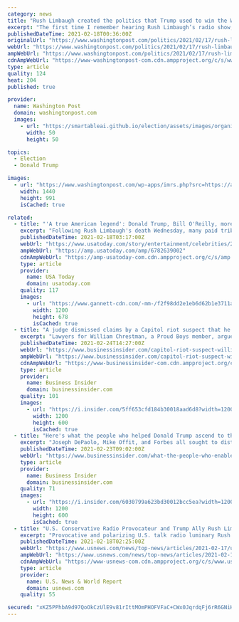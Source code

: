 ```yaml
---
category: news
title: "Rush Limbaugh created the politics that Trump used to win the White House"
excerpt: "The first time I remember hearing Rush Limbaugh’s radio show, I was in high school. It was 1991, and I was in the district office of then-Rep. Jim Traficant (D-Ohio), for whom I’d earned the dubious honor of interning."
publishedDateTime: 2021-02-18T00:36:00Z
originalUrl: "https://www.washingtonpost.com/politics/2021/02/17/rush-limbaugh-created-politics-that-trump-used-win-white-house/"
webUrl: "https://www.washingtonpost.com/politics/2021/02/17/rush-limbaugh-created-politics-that-trump-used-win-white-house/"
ampWebUrl: "https://www.washingtonpost.com/politics/2021/02/17/rush-limbaugh-created-politics-that-trump-used-win-white-house/?outputType=amp"
cdnAmpWebUrl: "https://www-washingtonpost-com.cdn.ampproject.org/c/s/www.washingtonpost.com/politics/2021/02/17/rush-limbaugh-created-politics-that-trump-used-win-white-house/?outputType=amp"
type: article
quality: 124
heat: 204
published: true

provider:
  name: Washington Post
  domain: washingtonpost.com
  images:
    - url: "https://smartableai.github.io/election/assets/images/organizations/washingtonpost.com-50x50.jpg"
      width: 50
      height: 50

topics:
  - Election
  - Donald Trump

images:
  - url: "https://www.washingtonpost.com/wp-apps/imrs.php?src=https://arc-anglerfish-washpost-prod-washpost.s3.amazonaws.com/public/USUFFNDRJAI6XBSRNUYJD2WGH4.jpg&w=1440"
    width: 1440
    height: 991
    isCached: true

related:
  - title: "'A true American legend': Donald Trump, Bill O'Reilly, more mourn Rush Limbaugh's death"
    excerpt: "Following Rush Limbaugh's death Wednesday, many paid tribute and expressed their thoughts about the conservative radio host on social media."
    publishedDateTime: 2021-02-18T03:17:00Z
    webUrl: "https://www.usatoday.com/story/entertainment/celebrities/2021/02/17/rush-limbaugh-dead-celebrities-react-trump-bill-oreilly/6782639002/"
    ampWebUrl: "https://amp.usatoday.com/amp/6782639002"
    cdnAmpWebUrl: "https://amp-usatoday-com.cdn.ampproject.org/c/s/amp.usatoday.com/amp/6782639002"
    type: article
    provider:
      name: USA Today
      domain: usatoday.com
    quality: 117
    images:
      - url: "https://www.gannett-cdn.com/-mm-/f2f98dd2e1eb6d62b1e3711a8d1fd2dc0e79c882/c=0-0-2924-1652/local/-/media/2017/09/13/USATODAY/USATODAY/636409176515272786-B02-RUSH-LIMBAUGH-93562293.JPG?auto=webp&format=pjpg&width=1200"
        width: 1200
        height: 678
        isCached: true
  - title: "A judge dismissed claims by a Capitol riot suspect that he shouldn't be held responsible because Trump put him up to it"
    excerpt: "Lawyers for William Chrestman, a Proud Boys member, argued that the group believed it had Trump's \"official endorsement.\""
    publishedDateTime: 2021-02-24T14:27:00Z
    webUrl: "https://www.businessinsider.com/capitol-riot-suspect-william-chrestman-lawyer-says-following-trump-instructions-2021-2"
    ampWebUrl: "https://www.businessinsider.com/capitol-riot-suspect-william-chrestman-lawyer-says-following-trump-instructions-2021-2?amp"
    cdnAmpWebUrl: "https://www-businessinsider-com.cdn.ampproject.org/c/s/www.businessinsider.com/capitol-riot-suspect-william-chrestman-lawyer-says-following-trump-instructions-2021-2?amp"
    type: article
    provider:
      name: Business Insider
      domain: businessinsider.com
    quality: 101
    images:
      - url: "https://i.insider.com/5ff653cfd184b30018aad6d8?width=1200&format=jpeg"
        width: 1200
        height: 600
        isCached: true
  - title: "Here's what the people who helped Donald Trump ascend to the White House — and fight back once he got there — have to say about it all now"
    excerpt: "Joseph DePaolo, Mike Offit, and Forbes all sought to distance themselves from Trump, while Michael Cohen called him an \"out-of-control monster.\""
    publishedDateTime: 2021-02-23T09:02:00Z
    webUrl: "https://www.businessinsider.com/what-the-people-who-enabled-trump-say-now-2021-2"
    type: article
    provider:
      name: Business Insider
      domain: businessinsider.com
    quality: 71
    images:
      - url: "https://i.insider.com/6030799a623bd30012bcc5ea?width=1200&format=jpeg"
        width: 1200
        height: 600
        isCached: true
  - title: "U.S. Conservative Radio Provocateur and Trump Ally Rush Limbaugh Dies"
    excerpt: "Provocative and polarizing U.S. talk radio luminary Rush Limbaugh, a leading voice on the American political right since the 1980s who boosted, and was honored by, former President Donald Trump, has died at age 70 after suffering from lung cancer,"
    publishedDateTime: 2021-02-18T02:25:00Z
    webUrl: "https://www.usnews.com/news/top-news/articles/2021-02-17/us-conservative-radio-host-rush-limbaugh-has-died-fox-news"
    ampWebUrl: "https://www.usnews.com/news/top-news/articles/2021-02-17/us-conservative-radio-host-rush-limbaugh-has-died-fox-news?context=amp"
    cdnAmpWebUrl: "https://www-usnews-com.cdn.ampproject.org/c/s/www.usnews.com/news/top-news/articles/2021-02-17/us-conservative-radio-host-rush-limbaugh-has-died-fox-news?context=amp"
    type: article
    provider:
      name: U.S. News & World Report
      domain: usnews.com
    quality: 55

secured: "xKZ5PPhbA9d97QoOkCzUlE9v81rIttMOmPHOFVFaC+CWx0JqrdqFj6rR6GNiHoe44xVSYv/JnDDEROPcn8HpcReQGs6mqWlERA1tlY4qSghfHHhwuJhqE0YhiLdKxUVCi/eW3Rx6Zrl1hy/vASzOIz+jbN2WHPz3HYsiwxHoVPZ52vjr6DjkbUxTmXtTreWid0oNOOjcgnJnsE3Q0OKyTnfmmbJkX+Q3YIzlBKxNnuCF58b1jg3xYIsyyICHOx05PxccyjYJ/9kN7IobjG6ka/QAOUnZgE+yyMtiLKzUdK5ZgAdLPhvaGj9jc8k5vtmnGvA3j+35ayRK9YEaH12h72+IPquEQJ+D4Dl3IZBTZV4=;O5h91AJRZ3gI0Ckzo/CEEA=="
---
```


